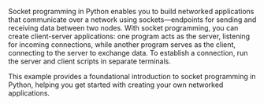 Socket programming in Python enables you to build networked applications that communicate over a network using sockets—endpoints for sending and receiving data between two nodes.
With socket programming, you can create client-server applications: one program acts as the server, listening for incoming connections, while another program serves as the client, connecting to the server to exchange data.
To establish a connection, run the server and client scripts in separate terminals.

This example provides a foundational introduction to socket programming in Python, helping you get started with creating your own networked applications.
